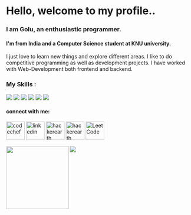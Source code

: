 # Hello, welcome to my profile..

### I am Golu, an enthusiastic programmer. 
#### I'm from India and a Computer Science student at KNU university.

I just love to learn new things and explore different areas. I like to do competitive programming as well as development projects.
I have worked with Web-Development both frontend and backend.

### My Skills :
<img src="https://img.shields.io/badge/C%2B%2B-00599C?style=for-the-badge&logo=c%2B%2B&logoColor=white" /> 
<img src="https://img.shields.io/badge/Python-14354C?style=for-the-badge&logo=python&logoColor=white" />
<img src="https://img.shields.io/badge/Java-ED8B00?style=for-the-badge&logo=java&logoColor=white" />
<img src="https://img.shields.io/badge/HTML5-E34F26?style=for-the-badge&logo=html5&logoColor=white" />
<img src="https://img.shields.io/badge/CSS3-1572B6?style=for-the-badge&logo=css3&logoColor=white" />
<img src="https://img.shields.io/badge/PHP-777BB4?style=for-the-badge&logo=php&logoColor=white" />




<br>

#### connect with me:

[<img src='https://cdn.jsdelivr.net/npm/simple-icons@3.0.1/icons/codechef.svg' alt='codechef' height='50'>](https://www.codechef.com/users/golu7679) 
[<img src='https://cdn.jsdelivr.net/npm/simple-icons@3.0.1/icons/linkedin.svg' alt='linkedin' height='50'>](https://www.linkedin.com/in/golu-rajak-a8567a1b7/)
[<img src='https://cdn.jsdelivr.net/npm/simple-icons@3.0.1/icons/hackerearth.svg' alt='hackerearth' height='50'>](https://www.hackerearth.com/@golu57)
[<img src='https://cdn.jsdelivr.net/npm/simple-icons@3.0.1/icons/hackerrank.svg' alt='hackerearth' height='50'>](https://www.hackerrank.com/golurajak811)
[<img src='https://cdn.jsdelivr.net/npm/simple-icons@3.0.1/icons/leetcode.svg' alt='LeetCode' height='50'>](https://leetcode.com/golu7679/)
<!--
**golu701/golu701** is a ✨ _special_ ✨ repository because its `README.md` (this file) appears on your GitHub profile.

Here are some ideas to get you started:

- 🔭 I’m currently working on ...
- 🌱 I’m currently learning ...
- 👯 I’m looking to collaborate on ...
- 🤔 I’m looking for help with ...
- 💬 Ask me about ...
- 📫 How to reach me: ...
- 😄 Pronouns: ...
- ⚡ Fun fact: ...
- ### Hi there 👋 ..
<img src="https://img.shields.io/badge/JavaScript-F7DF1E?style=for-the-badge&logo=javascript&logoColor=black" />
<img src="https://img.shields.io/badge/Django-092E20?style=for-the-badge&logo=django&logoColor=white" />
-->

<!--
![Golu's GitHub stats](https://github-readme-stats.vercel.app/api?username=golu701&count_private=true&show_icons=true)
-->

<div>
  <img height="170" align="left" src="https://github-readme-stats.vercel.app/api?username=golu701&show_icons=true&include_all_commits=true&hide_border=true&theme=radical" />
  <img src="https://github-readme-stats.vercel.app/api/top-langs/?username=golu701&layout=compact&hide_border=true&theme=radical" />
</div>
